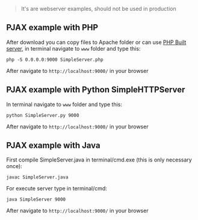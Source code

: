 > It's are webserver examples, should not be used in production

## PJAX example with PHP

After download you can copy files to Apache folder or can use [PHP Built server](http://php.net/manual/en/features.commandline.webserver.php), in terminal navigate to `www` folder and type this:

```
php -S 0.0.0.0:9000 SimpleServer.php
```

After navigate to `http://localhost:9000/` in your browser

## PJAX example with Python SimpleHTTPServer

In terminal navigate to `www` folder and type this:

```
python SimpleServer.py 9000
```

After navigate to `http://localhost:9000/` in your browser

## PJAX example with Java

First compile SimpleServer.java in terminal/cmd.exe (this is only necessary once):

```
javac SimpleServer.java
```

For execute server type in terminal/cmd:

```
java SimpleServer 9000
```

After navigate to `http://localhost:9000/` in your browser
